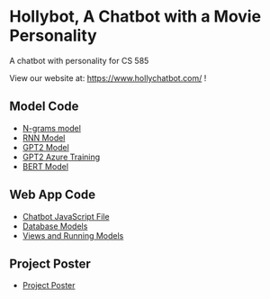 # Hollybot, A Chatbot with a Movie Personality
A chatbot with personality for CS 585

View our website at: https://www.hollychatbot.com/ !

## Model Code
* [N-grams model](https://github.com/katiehouse3/chatbot-with-personality/blob/master/moviechat/models/baseline.py)
* [RNN Model](https://github.com/katiehouse3/chatbot-with-personality/blob/master/moviechat/nlpmodels/RNNChatEval.py)
* [GPT2 Model](https://github.com/katiehouse3/chatbot-with-personality/blob/master/models/train.py)
* [GPT2 Azure Training](https://github.com/katiehouse3/chatbot-with-personality/blob/master/models/Train%20GPT2%20with%20Azure.ipynb)
* [BERT Model](https://github.com/katiehouse3/chatbot-with-personality/blob/1596207d92e162d9b3938ceb2b125cd22bb3f99a/models/BERT.py)

## Web App Code
* [Chatbot JavaScript File](https://github.com/katiehouse3/chatbot-with-personality/blob/master/moviechat/static/moviechat/js/chatbot.js)
* [Database Models](https://github.com/katiehouse3/chatbot-with-personality/blob/master/moviechat/models.py)
* [Views and Running Models](https://github.com/katiehouse3/chatbot-with-personality/blob/master/moviechat/views.py) 

## Project Poster
* [Project Poster](https://github.com/katiehouse3/chatbot-with-personality/blob/master/hollybot-poster.pdf)
